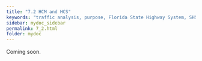 ```yaml
---
title: "7.2	HCM and HCS"
keywords: "traffic analysis, purpose, Florida State Highway System, SHS"
sidebar: mydoc_sidebar
permalink: 7_2.html
folder: mydoc
---
```


<style>
  h1 {
    font-size: 2.5rem;
    font-weight: bold;
    text-align: left;
    margin-bottom: 1rem;
  }

  p {
    text-align: justify;
    line-height: 1.6;
  }

  ul {
    margin-left: 2rem;
    list-style-type: square;
  }

  ul li {
    margin-bottom: 0.5rem;
  }

  .chapter-title {
    font-size: 3rem;
    font-weight: bold;
    margin-bottom: 1.5rem;
  }

  .section-title {
    font-size: 2rem;
    font-weight: bold;
    margin-bottom: 1rem;
  }
</style>

<p>
  Coming soon.
</p>